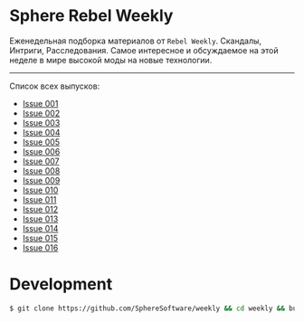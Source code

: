 # Sphere Rebel Weekly

Еженедельная подборка материалов от `Rebel Weekly`. Скандалы, Интриги, Расследования.
Самое интересное и обсуждаемое на этой неделе в мире высокой моды на новые технологии.

----

Список всех выпусков:
 * [Issue 001](/2016/issue-001/README.md)
 * [Issue 002](/2016/issue-002/README.md)
 * [Issue 003](/2016/issue-003/README.md)
 * [Issue 004](/2016/issue-004/README.md)
 * [Issue 005](/2016/issue-005/README.md)
 * [Issue 006](/2016/issue-006/README.md)
 * [Issue 007](/2016/issue-007/README.md)
 * [Issue 008](/2016/issue-008/README.md)
 * [Issue 009](/2016/issue-009/README.md)
 * [Issue 010](/2016/issue-010/README.md)
 * [Issue 011](/2016/issue-011/README.md)
 * [Issue 012](/2016/issue-012/README.md)
 * [Issue 013](/2017/issue-013/README.md)
 * [Issue 014](/2016/issue-014/README.md)
 * [Issue 015](/2016/issue-015/README.md)
 * [Issue 016](/2016/issue-016/README.md)

# Development

```sh
$ git clone https://github.com/SphereSoftware/weekly && cd weekly && bundle && rake
```
